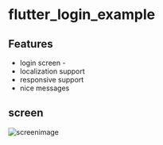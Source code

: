 # flutter_login_example

## Features

* login screen - 
* localization support
* responsive support
* nice messages

## screen

![screenimage](https://i.ibb.co/WnqQtYk/Screen-Shot-1442-01-04-at-14-56-43.png)

